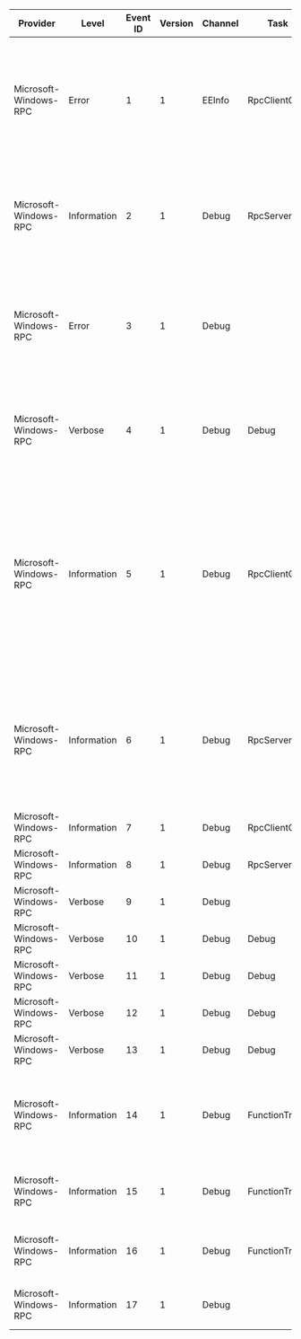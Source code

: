 Provider               |  Level        |  Event ID  |  Version  |  Channel  |  Task           |  Opcode  |  Keyword  |  Message
-----------------------|---------------|------------|-----------|-----------|-----------------|----------|-----------|--------------------------------------------------------------------------------------------------------------------------------------------------------------------------------------------------------------------------------------------------------------------
Microsoft-Windows-RPC  |  Error        |  1         |  1        |  EEInfo   |  RpcClientCall  |  Stop    |           |  Extended Error Information: 	ProcessName: 	{ImageName} 	ComputerName: 	{ComputerName} 	ProcessId: 	{ProcessID} 	Status: 	{Status} 	DetectionLocation: 	{DetectionLocation}
Microsoft-Windows-RPC  |  Information  |  2         |  1        |  Debug    |  RpcServerCall  |          |           |  An RPC call was blocked by an RPC firewall filter. 	ProcessName: 	{ImangeName} 	InterfaceUuid: 	{InterfaceUuid} 	RpcFilterKey:	{FilterKey}
Microsoft-Windows-RPC  |  Error        |  3         |  1        |  Debug    |                 |          |           |  An error occured. 	ProcessName: 	{ImageName} 	DetectionLocation: 	{DetectionLocation} 	Status: 	{Status} 	AdditionaData: 	{AdditionalData1} 	AddtionalData: 	{AdditionalData2}
Microsoft-Windows-RPC  |  Verbose      |  4         |  1        |  Debug    |  Debug          |          |           |  RPC Log Event. 	Subject: 	{Subject} 	Verb: 	{Verb} 	SubjectPointer: 	{SubjectPointer} 	ObjectPointer: 	{ObjectPointer} 	Data: 	{DataPointer}
Microsoft-Windows-RPC  |  Information  |  5         |  1        |  Debug    |  RpcClientCall  |  Start   |           |  Client RPC call started. 	InterfaceUuid: 	{InterfaceUuid} 	OpNum: 	{ProcNum} 	Protocol: 	{Protocol} 	NetworkAddress 	{NetworkAddress} 	Endpoint 	{Endpoint} 	Binding Options 	{Options} 	Authentication Level 	7 	Authentication Service 	8 Impersonation Level 	9
Microsoft-Windows-RPC  |  Information  |  6         |  1        |  Debug    |  RpcServerCall  |  Start   |           |  Server RPC call started. 	InterfaceUuid: 	{InterfaceUuid} 	OpNum: 	{ProcNum} 	Protocol: 	{Protocol} 	Endpoint 	{Endpoint} 	Authentication Level 	7 	Authentication Service 	8
Microsoft-Windows-RPC  |  Information  |  7         |  1        |  Debug    |  RpcClientCall  |  Stop    |           |  Client RPC call completed. 	Status: 	{Status}
Microsoft-Windows-RPC  |  Information  |  8         |  1        |  Debug    |  RpcServerCall  |  Stop    |           |  Server RPC call was completed. 	Status: 	{Status}
Microsoft-Windows-RPC  |  Verbose      |  9         |  1        |  Debug    |                 |          |           |  Call failed due to RpcRaiseException. 	Status: 	{Status}
Microsoft-Windows-RPC  |  Verbose      |  10        |  1        |  Debug    |  Debug          |          |           |  RPC received a packet
Microsoft-Windows-RPC  |  Verbose      |  11        |  1        |  Debug    |  Debug          |          |           |  RPC sent a packet
Microsoft-Windows-RPC  |  Verbose      |  12        |  1        |  Debug    |  Debug          |  Start   |           |  RPC/HTTP start event
Microsoft-Windows-RPC  |  Verbose      |  13        |  1        |  Debug    |  Debug          |  Stop    |           |  RPC/HTTP stop event
Microsoft-Windows-RPC  |  Information  |  14        |  1        |  Debug    |  FunctionTrace  |  Start   |           |  RPC interface registered. 	Interface UUID {InterfaceUuid}	TypeMgr {TypeMgrUuid}	Flags {Flags}	Max Calls {Max Calls}
Microsoft-Windows-RPC  |  Information  |  15        |  1        |  Debug    |  FunctionTrace  |  Stop    |           |  RPC interface unregistered. 	Interface UUID {InterfaceUuid}	TypeMgr
Microsoft-Windows-RPC  |  Information  |  16        |  1        |  Debug    |  FunctionTrace  |  Start   |           |  RPC Server bound to protocol. 	Protocol {Protocol}	Endpoint {Endpoint}
Microsoft-Windows-RPC  |  Information  |  17        |  1        |  Debug    |                 |          |           |  RPC interface re-triggering failed with error {RPC Status}.